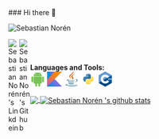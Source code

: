 <!--
**Sebastian-Noren/Sebastian-Noren** is a ✨ _special_ ✨ repository because its `README.md` (this file) appears on your GitHub profile.

Here are some ideas to get you started:

- 🔭 I’m currently working on ...
- 🌱 I’m currently learning ...
- 👯 I’m looking to collaborate on ...
- 🤔 I’m looking for help with ...
- 💬 Ask me about ...
- 📫 How to reach me: ...
- 😄 Pronouns: ...
- ⚡ Fun fact: ...
-->

   <link rel="stylesheet" href="https://use.fontawesome.com/releases/v5.6.3/css/all.css"
          integrity="sha384-UHRtZLI+pbxtHCWp1t77Bi1L4ZtiqrqD80Kn4Z8NTSRyMA2Fd33n5dQ8lWUE00s/" crossorigin="anonymous">
 <a href="https://www.artstation.com/sebastiannoren"><i class="fab fa-artstation fa-2x"></i></a>
### Hi there 👋

<p align="left"> <img src="https://komarev.com/ghpvc/?username=Sebastian-Noren&label=Views&color=blue&style=plastic" alt="Sebastian Norén" /> </p>

<a href="www.linkedin.com/in/sebastian-noren-3d">
  <img align="left" alt="Sebastian Norén 's Linkdein" width="22px" src="https://cdn.jsdelivr.net/npm/simple-icons@v3/icons/linkedin.svg" />
</a>
<a href="https://github.com/Sebastian-Noren">
  <img align="left" alt="Sebastian Norén 's Github" width="22px" src="https://cdn.jsdelivr.net/npm/simple-icons@v3/icons/github.svg" />
</a>

<br/>
<br/>

**Languages and Tools:**  
<code><img height="30" src="https://raw.githubusercontent.com/github/explore/80688e429a7d4ef2fca1e82350fe8e3517d3494d/topics/android/android.png"></code>
<code><img height="30" src="https://raw.githubusercontent.com/github/explore/80688e429a7d4ef2fca1e82350fe8e3517d3494d/topics/kotlin/kotlin.png"></code>
<code><img height="30" src="https://raw.githubusercontent.com/github/explore/80688e429a7d4ef2fca1e82350fe8e3517d3494d/topics/java/java.png"></code>
<code><img height="30" src="https://raw.githubusercontent.com/github/explore/80688e429a7d4ef2fca1e82350fe8e3517d3494d/topics/python/python.png"></code>
<code><img height="30" src="https://raw.githubusercontent.com/github/explore/80688e429a7d4ef2fca1e82350fe8e3517d3494d/topics/cpp/cpp.png"></code>
<div>
<a href="https://github.com/Sebastian-Noren">
  <img align="center" src="https://github-readme-stats.vercel.app/api/top-langs/?username=Sebastian-Noren&langs_count=10&layout=compact&theme=light&line_height=27" />
</a>
<a href="https://github.com/Sebastian-Noren">
 <img align="center" src="https://github-readme-stats.vercel.app/api?username=Sebastian-Noren&show_icons=true&theme=light&line_height=27" alt="Sebastian Norén 's github stats"/>
</a>
  <!--
<a href="https://github.com/Sebastian-Noren/AESCrypto">
  <img align="center" src="https://github-readme-stats.vercel.app/api/pin/?username=Sebastian-Noren&repo=AESCrypto&theme=light" />
</a>
-->
<div align="center">
</div>
